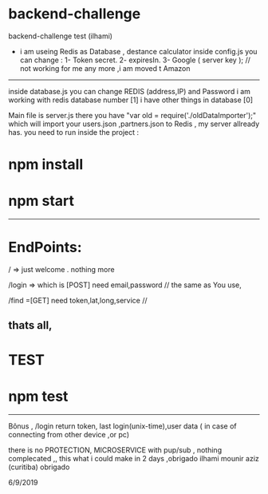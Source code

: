 # backend-challenge
backend-challenge test (ilhami)

* i am useing Redis as Database , destance calculator 
inside config.js you can change :
1- Token secret.
2- expiresIn.
3- Google ( server key ); // not working for me any more ,i am moved t Amazon
---------
inside database.js you can change REDIS (address,IP)  and Password 
i am working with redis database number [1] i have other things in database [0]

Main file is server.js  there you have "var old = require('./oldDataImporter');" which will import your
users.json ,partners.json to Redis , my server allready has.
you need to run inside the project :

# npm install
# npm start

-------------------

# EndPoints:
/ => just welcome . nothing more

/login => which is [POST] need  email,password   // the same as You use, 

/find =[GET] need  token,lat,long,service // 

thats all,
-------
# TEST
# npm test 
---------------------
Bônus , /login return  token, last login(unix-time),user data ( in case of connecting from other device ,or pc)

there is no PROTECTION, MICROSERVICE with pup/sub , nothing complecated ,, 
this what i could make in 2 days ,obrigado
ilhami mounir aziz (curitiba)
obrigado

6/9/2019


